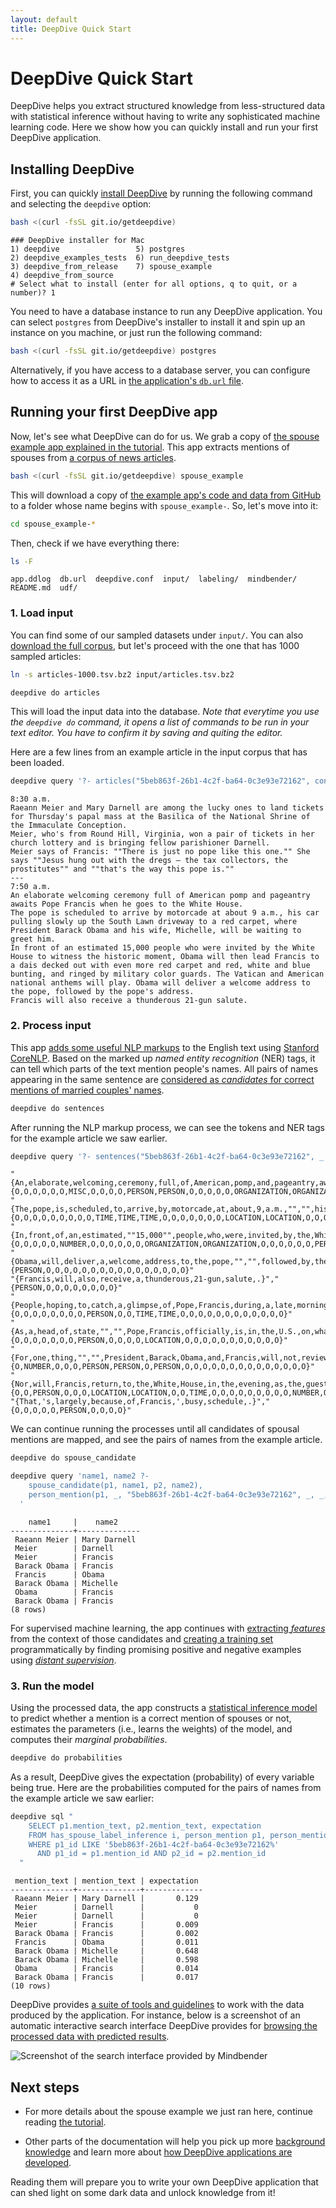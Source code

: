 ```yaml
---
layout: default
title: DeepDive Quick Start
---
```


# DeepDive Quick Start

DeepDive helps you extract structured knowledge from less-structured data with statistical inference without having to write any sophisticated machine learning code.
Here we show how you can quickly install and run your first DeepDive application.


## Installing DeepDive

First, you can quickly [install DeepDive](installation.md) by running the following command and selecting the `deepdive` option:

```bash
bash <(curl -fsSL git.io/getdeepdive)
```

```
### DeepDive installer for Mac
1) deepdive                 5) postgres
2) deepdive_examples_tests  6) run_deepdive_tests
3) deepdive_from_release    7) spouse_example
4) deepdive_from_source
# Select what to install (enter for all options, q to quit, or a number)? 1
```


You need to have a database instance to run any DeepDive application.
You can select `postgres` from DeepDive's installer to install it and spin up an instance on you machine, or just run the following command:

```bash
bash <(curl -fsSL git.io/getdeepdive) postgres
```

Alternatively, if you have access to a database server, you can configure how to access it as a URL in [the application's `db.url` file](deepdiveapp.md#db-url).



## Running your first DeepDive app

Now, let's see what DeepDive can do for us.
We grab a copy of [the spouse example app explained in the tutorial](example-spouse.md).
This app extracts mentions of spouses from [a corpus of news articles][corpus].

[corpus]: http://research.signalmedia.co/newsir16/signal-dataset.html "The Signal Media One-Million News Articles Dataset"

```bash
bash <(curl -fsSL git.io/getdeepdive) spouse_example
```

This will download a copy of [the example app's code and data from GitHub](../examples/spouse/) to a folder whose name begins with `spouse_example-`.
So, let's move into it:

```bash
cd spouse_example-*
```

Then, check if we have everything there:

```bash
ls -F
```
```
app.ddlog  db.url  deepdive.conf  input/  labeling/  mindbender/  README.md  udf/
```

### 1. Load input

You can find some of our sampled datasets under `input/`.
You can also [download the full corpus][corpus], but let's proceed with the one that has 1000 sampled articles:

```bash
ln -s articles-1000.tsv.bz2 input/articles.tsv.bz2
```
```bash
deepdive do articles
```

This will load the input data into the database.
*Note that everytime you use the `deepdive do` command, it opens a list of commands to be run in your text editor. You have to confirm it by saving and quiting the editor.*

Here are a few lines from an example article in the input corpus that has been loaded.

```bash
deepdive query '?- articles("5beb863f-26b1-4c2f-ba64-0c3e93e72162", content).' format=csv | grep -v '^$' | tail -n +16 | head
```
```
8:30 a.m.
Raeann Meier and Mary Darnell are among the lucky ones to land tickets for Thursday's papal mass at the Basilica of the National Shrine of the Immaculate Conception.
Meier, who's from Round Hill, Virginia, won a pair of tickets in her church lottery and is bringing fellow parishioner Darnell.
Meier says of Francis: ""There is just no pope like this one."" She says ""Jesus hung out with the dregs — the tax collectors, the prostitutes"" and ""that's the way this pope is.""
---
7:50 a.m.
An elaborate welcoming ceremony full of American pomp and pageantry awaits Pope Francis when he goes to the White House.
The pope is scheduled to arrive by motorcade at about 9 a.m., his car pulling slowly up the South Lawn driveway to a red carpet, where President Barack Obama and his wife, Michelle, will be waiting to greet him.
In front of an estimated 15,000 people who were invited by the White House to witness the historic moment, Obama will then lead Francis to a dais decked out with even more red carpet and red, white and blue bunting, and ringed by military color guards. The Vatican and American national anthems will play. Obama will deliver a welcome address to the pope, followed by the pope's address.
Francis will also receive a thunderous 21-gun salute.
```

<!--
<todo>find a better doc_id to show here, that contains well known people in the same sentence</todo>
-->

### 2. Process input

This app [adds some useful NLP markups](example-spouse.md#1-2-adding-nlp-markups) to the English text using [Stanford CoreNLP](http://stanfordnlp.github.io/CoreNLP/).
Based on the marked up *named entity recognition* (NER) tags, it can tell which parts of the text mention people's names.
All pairs of names appearing in the same sentence are [considered as *candidates* for correct mentions of married couples' names](example-spouse.md#1-3-extracting-candidate-relation-mentions).

```bash
deepdive do sentences
```

After running the NLP markup process, we can see the tokens and NER tags for the example article we saw earlier.

```bash
deepdive query '?- sentences("5beb863f-26b1-4c2f-ba64-0c3e93e72162", _, _, tokens, _, _, ner_tags, _, _, _).' format=csv | grep PERSON | tail
```
```
"{An,elaborate,welcoming,ceremony,full,of,American,pomp,and,pageantry,awaits,Pope,Francis,when,he,goes,to,the,White,House,.}","{O,O,O,O,O,O,MISC,O,O,O,O,PERSON,PERSON,O,O,O,O,O,ORGANIZATION,ORGANIZATION,O}"
"{The,pope,is,scheduled,to,arrive,by,motorcade,at,about,9,a.m.,"","",his,car,pulling,slowly,up,the,South,Lawn,driveway,to,a,red,carpet,"","",where,President,Barack,Obama,and,his,wife,"","",Michelle,"","",will,be,waiting,to,greet,him,.}","{O,O,O,O,O,O,O,O,O,TIME,TIME,TIME,O,O,O,O,O,O,O,LOCATION,LOCATION,O,O,O,O,O,O,O,O,PERSON,PERSON,O,O,O,O,PERSON,O,O,O,O,O,O,O,O}"
"{In,front,of,an,estimated,""15,000"",people,who,were,invited,by,the,White,House,to,witness,the,historic,moment,"","",Obama,will,then,lead,Francis,to,a,dais,decked,out,with,even,more,red,carpet,and,red,"","",white,and,blue,bunting,"","",and,ringed,by,military,color,guards,.}","{O,O,O,O,O,NUMBER,O,O,O,O,O,O,ORGANIZATION,ORGANIZATION,O,O,O,O,O,O,PERSON,O,O,O,PERSON,O,O,O,O,O,O,O,O,O,O,O,O,O,O,O,O,O,O,O,O,O,O,O,O,O}"
"{Obama,will,deliver,a,welcome,address,to,the,pope,"","",followed,by,the,pope,'s,address,.}","{PERSON,O,O,O,O,O,O,O,O,O,O,O,O,O,O,O,O}"
"{Francis,will,also,receive,a,thunderous,21-gun,salute,.}","{PERSON,O,O,O,O,O,O,O,O}"
"{People,hoping,to,catch,a,glimpse,of,Pope,Francis,during,a,late,morning,parade,are,lining,up,for,a,coveted,spot,along,the,route,.}","{O,O,O,O,O,O,O,O,PERSON,O,O,TIME,TIME,O,O,O,O,O,O,O,O,O,O,O,O}"
"{As,a,head,of,state,"","",Pope,Francis,officially,is,in,the,U.S.,on,what,'s,known,as,a,``,state,visit,.,''}","{O,O,O,O,O,O,O,PERSON,O,O,O,O,LOCATION,O,O,O,O,O,O,O,O,O,O,O}"
"{For,one,thing,"","",President,Barack,Obama,and,Francis,will,not,review,the,troops,"","",as,presidents,do,with,other,visiting,leaders,.}","{O,NUMBER,O,O,O,PERSON,PERSON,O,PERSON,O,O,O,O,O,O,O,O,O,O,O,O,O,O}"
"{Nor,will,Francis,return,to,the,White,House,in,the,evening,as,the,guest,at,a,lavish,state,dinner,"","",one,of,the,highlights,of,most,state,visits,.}","{O,O,PERSON,O,O,O,LOCATION,LOCATION,O,O,TIME,O,O,O,O,O,O,O,O,O,NUMBER,O,O,O,O,O,O,O,O}"
"{That,'s,largely,because,of,Francis,',busy,schedule,.}","{O,O,O,O,O,PERSON,O,O,O,O}"
```


We can continue running the processes until all candidates of spousal mentions are mapped, and see the pairs of names from the example article.

```bash
deepdive do spouse_candidate
```
```bash
deepdive query 'name1, name2 ?-
    spouse_candidate(p1, name1, p2, name2),
    person_mention(p1, _, "5beb863f-26b1-4c2f-ba64-0c3e93e72162", _, _, _).
  '
```
```
    name1     |    name2
--------------+--------------
 Raeann Meier | Mary Darnell
 Meier        | Darnell
 Meier        | Francis
 Barack Obama | Francis
 Francis      | Obama
 Barack Obama | Michelle
 Obama        | Francis
 Barack Obama | Francis
(8 rows)
```

For supervised machine learning, the app continues with [extracting *features*](example-spouse.md#1-4-extracting-features-for-each-candidate) from the context of those candidates and [creating a training set](example-spouse.md#3-learning-and-inference-model-specification) programmatically by finding promising positive and negative examples using [*distant supervision*](distant_supervision.md).

### 3. Run the model

Using the processed data, the app constructs a [statistical inference model](inference.md) to predict whether a mention is a correct mention of spouses or not, estimates the parameters (i.e., learns the weights) of the model, and computes their *marginal probabilities*.

```bash
deepdive do probabilities
```

As a result, DeepDive gives the expectation (probability) of every variable being true.
Here are the probabilities computed for the pairs of names from the example article we saw earlier:

```bash
deepdive sql "
    SELECT p1.mention_text, p2.mention_text, expectation
    FROM has_spouse_label_inference i, person_mention p1, person_mention p2
    WHERE p1_id LIKE '5beb863f-26b1-4c2f-ba64-0c3e93e72162%'
      AND p1_id = p1.mention_id AND p2_id = p2.mention_id
  "
```
<!-- TODO switch to DDlog once it gets access to inference results -->
```
 mention_text | mention_text | expectation
--------------+--------------+-------------
 Raeann Meier | Mary Darnell |       0.129
 Meier        | Darnell      |           0
 Meier        | Darnell      |           0
 Meier        | Francis      |       0.009
 Barack Obama | Francis      |       0.002
 Francis      | Obama        |       0.011
 Barack Obama | Michelle     |       0.648
 Barack Obama | Michelle     |       0.598
 Obama        | Francis      |       0.014
 Barack Obama | Francis      |       0.017
(10 rows)
```

DeepDive provides [a suite of tools and guidelines](development-cycle.md#3-evaluate-debug) to work with the data produced by the application.
For instance, below is a screenshot of an automatic interactive search interface DeepDive provides for [browsing the processed data with predicted results](browsing.md).

![Screenshot of the search interface provided by Mindbender](images/browsing_results.png)



## Next steps

* For more details about the spouse example we just ran here, continue reading [the tutorial](example-spouse.md).

* Other parts of the documentation will help you pick up more [background knowledge](index.md#background-reading) and learn more about [how DeepDive applications are developed](development-cycle.md).

Reading them will prepare you to write your own DeepDive application that can shed light on some dark data and unlock knowledge from it!

